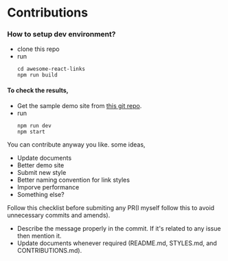 # Contributions

### How to setup dev environment?

- clone this repo
- run
  ```
  cd awesome-react-links
  npm run build
  ```

#### To check the results,

- Get the sample demo site from [this git repo](https://github.com/drex44/demo-site-awesome-react-links).
- run
  ```
  npm run dev
  npm start
  ```

You can contribute anyway you like. some ideas,

- Update documents
- Better demo site
- Submit new style
- Better naming convention for link styles
- Imporve performance
- Something else?

Follow this checklist before submiting any PR(I myself follow this to avoid unnecessary commits and amends).

- Describe the message properly in the commit. If it's related to any issue then mention it.
- Update documents whenever required (README.md, STYLES.md, and CONTRIBUTIONS.md).
